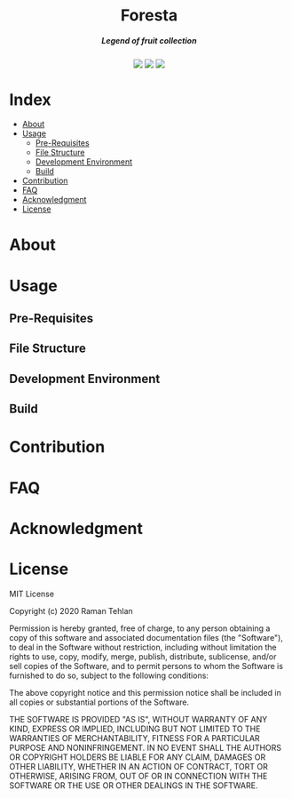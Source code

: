 <h1 align="center">Foresta</h1>
<h5 align="center">Legend of fruit collection</h5>

<p align="center">
  <a>
     <img src="https://goreportcard.com/badge/github.com/ramantehlan/pulse" align="center">
   </a>
   <a>
     <img src="https://img.shields.io/badge/godoc-reference-green" align="center">
   </a>
   <a>
     <img src="https://img.shields.io/badge/license-MIT-blue" align="center">
   </a>

</p>

# Index

- [About](#about)
- [Usage](#usage)
  - [Pre-Requisites](#pre-requisites)
  - [File Structure](#file-structure)
  - [Development Environment](#development-environment)
  - [Build](#Build)
- [Contribution](#contribution)
- [FAQ](#faq)
- [Acknowledgment](#acknowledgment)
- [License](#license)

# About

# Usage

## Pre-Requisites

## File Structure

## Development Environment

## Build

# Contribution

# FAQ

# Acknowledgment

# License

MIT License

Copyright (c) 2020 Raman Tehlan

Permission is hereby granted, free of charge, to any person obtaining a copy
of this software and associated documentation files (the "Software"), to deal
in the Software without restriction, including without limitation the rights
to use, copy, modify, merge, publish, distribute, sublicense, and/or sell
copies of the Software, and to permit persons to whom the Software is
furnished to do so, subject to the following conditions:

The above copyright notice and this permission notice shall be included in all
copies or substantial portions of the Software.

THE SOFTWARE IS PROVIDED "AS IS", WITHOUT WARRANTY OF ANY KIND, EXPRESS OR
IMPLIED, INCLUDING BUT NOT LIMITED TO THE WARRANTIES OF MERCHANTABILITY,
FITNESS FOR A PARTICULAR PURPOSE AND NONINFRINGEMENT. IN NO EVENT SHALL THE
AUTHORS OR COPYRIGHT HOLDERS BE LIABLE FOR ANY CLAIM, DAMAGES OR OTHER
LIABILITY, WHETHER IN AN ACTION OF CONTRACT, TORT OR OTHERWISE, ARISING FROM,
OUT OF OR IN CONNECTION WITH THE SOFTWARE OR THE USE OR OTHER DEALINGS IN THE
SOFTWARE.
